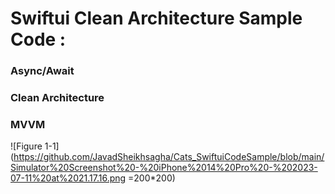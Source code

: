 
# Swiftui Clean Architecture Sample Code :

### Async/Await
### Clean Architecture
### MVVM

![Figure 1-1](https://github.com/JavadSheikhsagha/Cats_SwiftuiCodeSample/blob/main/Simulator%20Screenshot%20-%20iPhone%2014%20Pro%20-%202023-07-11%20at%2021.17.16.png =200*200)

